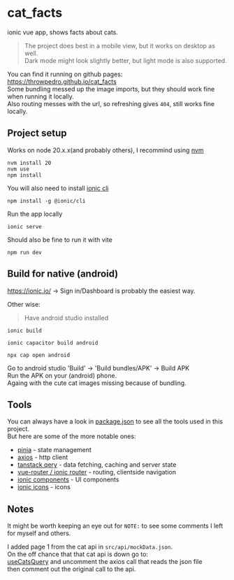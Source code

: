 # cat_facts
ionic vue app, shows facts about cats.   

> The project does best in a mobile view, but it works on desktop as well.  
> Dark mode might look slightly better, but light mode is also supported.  

You can find it running on github pages: https://throwpedro.github.io/cat_facts  
Some bundling messed up the image imports, but they should work fine when running it locally.  
Also routing messes with the url, so refreshing gives `404`, still works fine locally.

## Project setup
Works on node 20.x.x(and probably others), I recommind using [nvm](https://github.com/nvm-sh/nvm)

```
nvm install 20  
nvm use  
npm install
```

You will also need to install [ionic cli](https://ionicframework.com/docs/cli)
```
npm install -g @ionic/cli
```

Run the app locally
```
ionic serve
```
Should also be fine to run it with vite
```
npm run dev
```  

## Build for native (android)
https://ionic.io/ -> Sign in/Dashboard is probably the easiest way.  

Other wise:  
> Have android studio installed 
 
 ```
 ionic build

 ionic capacitor build android

 npx cap open android
 ```
 Go to android studio 'Build' -> 'Build bundles/APK' -> Build APK  
 Run the APK on your (android) phone.  
 Againg with the cute cat images missing because of bundling.


## Tools

You can always have a look in [package.json](package.json) to see all the tools used in this project.  
But here are some of the more notable ones:
- [pinia](https://pinia.vuejs.org/) - state management
- [axios](https://axios-http.com/) - http client
- [tanstack qery](https://tanstack.com/query/) - data fetching, caching and server state
- [vue-router / ionic router](https://ionicframework.com/docs/vue/navigation) - routing, clientside navigation
- [ionic components](https://ionicframework.com/docs/components) - UI components
- [ionic icons](https://ionic.io/ionicons) - icons

## Notes  
  
It might be worth keeping an eye out for `NOTE:` to see some comments I left for myself and others.  

I added page 1 from the cat api in `src/api/mockData.json`.  
On the off chance that that cat api is down go to:  
[useCatsQuery](src/api/useCatsQuery.ts#L38) and uncomment the axios call that reads the json file  
then comment out the original call to the api.
